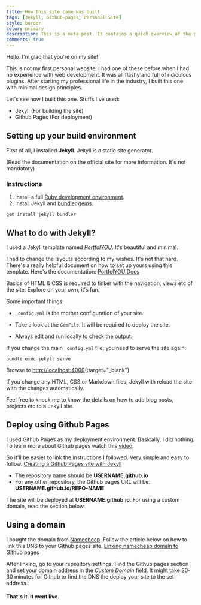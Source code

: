 ```yaml
---
title: How this site came was built
tags: [Jekyll, Github-pages, Personal Site]
style: border
color: primary
description: This is a meta post. It contains a quick overview of the processes that were required to build and publish this site. 
comments: true
---
```


Hello. I'm glad that you're on my site!

This is not my first personal website. I had one of these before when I had no experience with web development. It was all flashy and full of ridiculous plugins. After starting my professional life in the industry, I built this one with minimal design principles. 



Let's see how I built this one. Stuffs I've used:

- Jekyll (For building the site)
- Github Pages (For deployment)



## Setting up your build environment

First of all, I installed **Jekyll**. Jekyll is a static site generator. 

(Read the documentation on the official site for more information. It's not mandatory)

### Instructions

1. Install a full [Ruby development environment](/docs/installation/).
2. Install Jekyll and [bundler](/docs/ruby-101/#bundler) [gems](/docs/ruby-101/#gems).

```
gem install jekyll bundler
```

## What to do with Jekyll?

I used a Jekyll template named [*_PortfolYOU_*](https://github.com/YoussefRaafatNasry/portfolYOU). It's beautiful and minimal.  

I had to change the layouts according to my wishes. It's not that hard. There's a really helpful document on how to set up yours using this template. 
Here's the documentation: [PortfolYOU Docs](https://youssefraafatnasry.me/portfolYOU/docs/)

Basics of HTML & CSS is required to tinker with the navigation, views etc of the site. Explore on your own, it's fun. 

Some important things:

* `_config.yml` is the mother configuration of your site.

* Take a look at the `GemFile`. It will be required to deploy the site.

* Always edit and run locally to check the output. 

If you change the main `_config.yml` file, you need to serve the site again:

```
bundle exec jekyll serve
```
Browse to [http://localhost:4000](http://localhost:4000){:target="_blank"}

If you change any HTML, CSS or Markdown files, Jekyll with reload the site with the changes automatically.

Feel free to knock me to know the details on how to add blog posts, projects etc to a Jekyll site.



## Deploy using Github Pages

I used Github Pages as my deployment environment. Basically, I did nothing. To learn more about Github pages watch this [video](https://www.youtube.com/watch?=1&v=2MsN8gpT6jY).

So it'll be easier to link the instructions I followed. Very simple and easy to follow.
[Creating a Github Pages site with Jekyll](https://help.github.com/en/github/working-with-github-pages/creating-a-github-pages-site-with-jekyll)

* The repository name should be **USERNAME.github.io**
* For any other repository, the Github pages URL will be. **USERNAME.github.io/REPO-NAME**

The site will be deployed at **USERNAME.github.io**. For using a custom domain, read the section below.



## Using a domain

I bought the domain from [Namecheap](https://www.namecheap.com/). Follow the article below on how to link this DNS to your Github pages site.
[Linking namecheap domain to Github pages](https://www.namecheap.com/support/knowledgebase/article.aspx/9645/2208/how-do-i-link-my-domain-to-github-pages)


After linking, go to your repository settings. Find the Github pages section and set your domain address in the *Custom Domain* field.
It might take 20-30 minutes for Github to find the DNS the deploy your site to the set address.



#### That's it. It went live.

